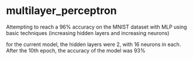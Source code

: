 # multilayer_perceptron
Attempting to reach a  96% accuracy on the MNIST dataset with MLP using basic techniques (increasing hidden layers and increasing neurons)

for the current model, the hidden layers were 2, with 16 neurons in each. After the 10th epoch, the accuracy of the model was 93%

